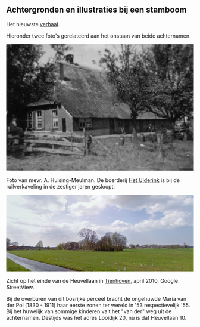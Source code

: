 Achtergronden en illustraties bij een stamboom
----------------------------------------------

Het nieuwste [verhaal](siem-marie).

Hieronder twee foto's gerelateerd aan het onstaan van beide achternamen.

![](/utils/het-ulderink.jpg)

Foto van mevr. A. Hulsing-Meulman. De boerderij [Het Ulderink] is bij de ruilverkaveling in de zestiger jaren gesloopt.

[Het Ulderink]: https://familiepol.wordpress.com/onroerend-goed/oudleusen/t-ulriks/


![Heuvellaan Tienhoven](/utils/heuvellaan-streetview.jpg)

Zicht op het einde van de Heuvellaan in [Tienhoven], april 2010, Google StreetView.

Bij de overburen van dit bosrijke perceel bracht de ongehuwde Maria van der Pol (1830 - 1911)
haar eerste zonen ter wereld in '53 respectievelijk '55. Bij het huwelijk van sommige kinderen valt het "van der" weg uit de achternamen.
Destijds was het adres Looidijk 20, nu is dat Heuvellaan 10.

[TienHoven]: https://familiepol.wordpress.com/tienhoven/
[Maria]: https://familiepol.wordpress.com/maria-van-der-pol/
